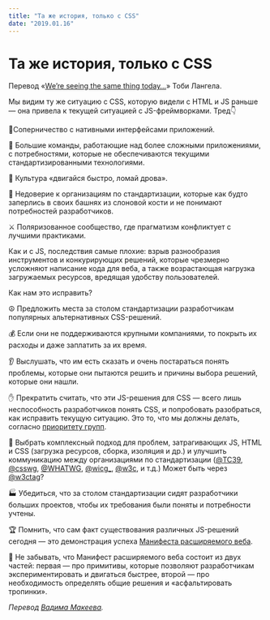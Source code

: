```yaml
---
title: "Та же история, только с CSS"
date: "2019.01.16"
---
```

# Та же история, только с CSS

Перевод «[We’re seeing the same thing today…](https://twitter.com/tobie/status/1083316137826365442)» Тоби Лангела.

Мы видим ту же ситуацию с CSS, которую видели с HTML и JS раньше — она привела к текущей ситуацией с JS-фреймворками. Тред👇

📱Соперничество с нативными интерфейсами приложений.

🐘 Большие команды, работающие над более сложными приложениями, с потребностями, которые не обеспечиваются текущими стандартизированными технологиями.

🚀 Культура «двигайся быстро, ломай дрова».

🏰 Недоверие к организациям по стандартизации, которые как будто заперлись в своих башнях из слоновой кости и не понимают потребностей разработчиков.

⚔️ Поляризованное сообщество, где прагматизм конфликтует с лучшими практиками.

Как и с JS, последствия самые плохие: взрыв разнообразия инструментов и конкурирующих решений, которые чрезмерно усложняют написание кода для веба, а также возрастающая нагрузка загружаемых ресурсов, вредящая удобству пользователей.

Как нам это исправить?

☮️ Предложить места за столом стандартизации разработчикам популярных альтернативных CSS-решений.

💰 Если они не поддерживаются крупными компаниями, то покрыть их расходы и даже заплатить за их время.

👂 Выслушать, что им есть сказать и очень постараться понять проблемы, которые они пытаются решить и причины выбора решений, которые они нашли.

✋ Прекратить считать, что эти JS-решения для CSS — всего лишь неспособность разработчиков понять CSS, и попробовать разобраться, как исправить текущую ситуацию. Это то, что мы должны делать, согласно [приоритету групп](https://www.w3.org/TR/html-design-principles/#priority-of-constituencies).

🤝 Выбрать комплексный подход для проблем, затрагивающих JS, HTML и CSS (загрузка ресурсов, сборка, изоляция и др.) и улучшить коммуникацию между организациями по стандартизации ([@TC39](http://twitter.com/TC39), [@csswg](http://twitter.com/csswg), [@WHATWG](http://twitter.com/WHATWG), [@wicg_](http://twitter.com/wicg_), [@w3c](http://twitter.com/w3c), и т.д.) Может быть через [@w3ctag](http://twitter.com/w3ctag)?

🏭 Убедиться, что за столом стандартизации сидят разработчики больших проектов, чтобы их требования были поняты и потребности учтены.

🏆 Помнить, что сам факт существования различных JS-решений сегодня — это демонстрация успеха [Манифеста расширяемого веба](https://github.com/extensibleweb/manifesto).

🐄 Не забывать, что Манифест расширяемого веба состоит из двух частей: первая — про примитивы, которые позволяют разработчикам экспериментировать и двигаться быстрее, второй — про необходимость определять общие решения и «асфальтировать тропинки».

*Перевод [Вадима Макеева](https://medium.com/@pepelsbey).*
